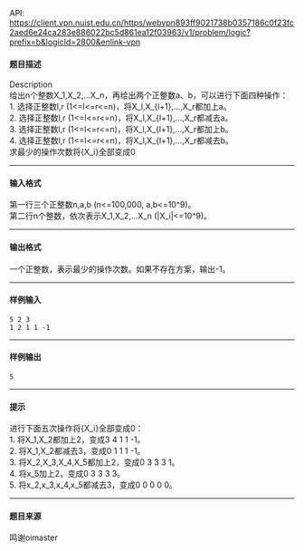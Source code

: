 API: https://client.vpn.nuist.edu.cn/https/webvpn893ff9021738b0357186c0f23fc2aed6e24ca283e886022bc5d861ea12f03963/v1/problem/logic?prefix=b&logicId=2800&enlink-vpn

#### 题目描述

Description  
给出n个整数X\_1,X\_2,...X\_n，再给出两个正整数a、b，可以进行下面四种操作：  
1\. 选择正整数l,r (1<=l<=r<=n)，将X\_l,X\_{l+1},...,X\_r都加上a。  
2\. 选择正整数l,r (1<=l<=r<=n)，将X\_l,X\_{l+1},...,X\_r都减去a。  
3\. 选择正整数l,r (1<=l<=r<=n)，将X\_l,X\_{l+1},...,X\_r都加上b。  
4\. 选择正整数l,r (1<=l<=r<=n)，将X\_l,X\_{l+1},...,X\_r都减去b。  
求最少的操作次数将{X\_i}全部变成0

---

#### 输入格式

  
第一行三个正整数n,a,b (n<=100,000, a,b<=10^9)。  
第二行n个整数，依次表示X\_1,X\_2,...X\_n (|X\_i|<=10^9)。

---

#### 输出格式

一个正整数，表示最少的操作次数。如果不存在方案，输出-1。

---

#### 样例输入
```
5 2 3
1 2 1 1 -1

```

---

#### 样例输出
```
5
```

---

#### 提示

进行下面五次操作将{X\_i}全部变成0：  
1\. 将X\_1,X\_2都加上2，变成3 4 1 1 -1。  
2\. 将X\_1,X\_2都减去3，变成0 1 1 1 -1。  
3\. 将X\_2,X\_3,X\_4,X\_5都加上2，变成0 3 3 3 1。  
4\. 将x\_5加上2，变成0 3 3 3 3。  
5\. 将x\_2,x\_3,x\_4,x\_5都减去3，变成0 0 0 0 0。  

---

#### 题目来源

鸣谢oimaster